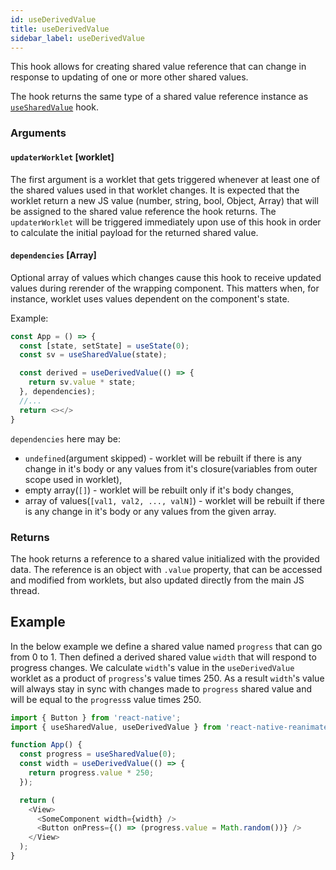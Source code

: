 ```yaml
---
id: useDerivedValue
title: useDerivedValue
sidebar_label: useDerivedValue
---
```


This hook allows for creating shared value reference that can change in response to updating of one or more other shared values.

The hook returns the same type of a shared value reference instance as [`useSharedValue`](useSharedValue) hook.

### Arguments

#### `updaterWorklet` [worklet]

The first argument is a worklet that gets triggered whenever at least one of the shared values used in that worklet changes.
It is expected that the worklet return a new JS value (number, string, bool, Object, Array) that will be assigned to the shared value reference the hook returns.
The `updaterWorklet` will be triggered immediately upon use of this hook in order to calculate the initial payload for the returned shared value.

#### `dependencies` [Array]

Optional array of values which changes cause this hook to receive updated values during rerender of the wrapping component. This matters when, for instance, worklet uses values dependent on the component's state.

Example:

```js {7}
const App = () => {
  const [state, setState] = useState(0);
  const sv = useSharedValue(state);

  const derived = useDerivedValue(() => {
    return sv.value * state;
  }, dependencies);
  //...
  return <></>
}
```

`dependencies` here may be:

- `undefined`(argument skipped) - worklet will be rebuilt if there is any change in it's body or any values from it's closure(variables from outer scope used in worklet),
- empty array(`[]`) - worklet will be rebuilt only if it's body changes,
- array of values(`[val1, val2, ..., valN]`) - worklet will be rebuilt if there is any change in it's body or any values from the given array.

### Returns

The hook returns a reference to a shared value initialized with the provided data.
The reference is an object with `.value` property, that can be accessed and modified from worklets, but also updated directly from the main JS thread.

## Example

In the below example we define a shared value named `progress` that can go from 0 to 1.
Then defined a derived shared value `width` that will respond to progress changes.
We calculate `width`'s value in the `useDerivedValue` worklet as a product of `progress`'s value times 250.
As a result `width`'s value will always stay in sync with changes made to `progress` shared value and will be equal to the `progress`s value times 250.

```js {6}
import { Button } from 'react-native';
import { useSharedValue, useDerivedValue } from 'react-native-reanimated';

function App() {
  const progress = useSharedValue(0);
  const width = useDerivedValue(() => {
    return progress.value * 250;
  });

  return (
    <View>
      <SomeComponent width={width} />
      <Button onPress={() => (progress.value = Math.random())} />
    </View>
  );
}
```
